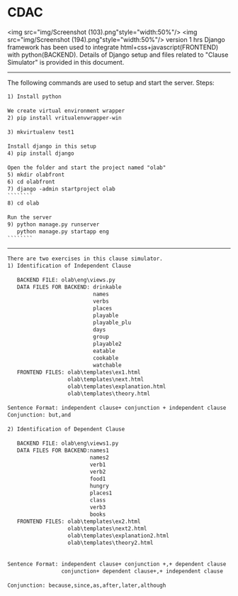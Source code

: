 # CDAC
<img src="img/Screenshot (103).png"style="width:50%"/>
<img src="img/Screenshot (194).png"style="width:50%"/>
version 1 hrs
Django framework has been used to integrate html+css+javascript(FRONTEND) with python(BACKEND).
Details of Django setup and files related to "Clause Simulator" is provided in this document.


---------------------------------------------------------------------------------------------------
The following commands are used to setup and start the server.
Steps:
``````````
1) Install python 

We create virtual environment wrapper
2) pip install vritualenvwrapper-win

3) mkvirtualenv test1

Install django in this setup
4) pip install django

Open the folder and start the project named "olab"
5) mkdir olabfront
6) cd olabfront
7) django -admin startproject olab
````````
8) cd olab

Run the server
9) python manage.py runserver
   python manage.py startapp eng
````````
```````````````
------------------------------------------------------------------------------------------------------
`````````````````
There are two exercises in this clause simulator.
1) Identification of Independent Clause
   
   BACKEND FILE: olab\eng\views.py
   DATA FILES FOR BACKEND: drinkable
                           names
                           verbs
                           places
                           playable
                           playable_plu
                           days
                           group
                           playable2
                           eatable
                           cookable
                           watchable
   FRONTEND FILES: olab\templates\ex1.html
                   olab\templates\next.html
                   olab\templates\explanation.html
                   olab\templates\theory.html
  
Sentence Format: independent clause+ conjunction + independent clause
Conjunction: but,and

2) Identification of Dependent Clause
   
   BACKEND FILE: olab\eng\views1.py
   DATA FILES FOR BACKEND:names1
                          names2
                          verb1
                          verb2
                          food1
                          hungry
                          places1
                          class
                          verb3
                          books
   FRONTEND FILES: olab\templates\ex2.html
                   olab\templates\next2.html
                   olab\templates\explanation2.html
                   olab\templates\theory2.html


Sentence Format: independent clause+ conjunction +,+ dependent clause
                 conjunction+ dependent clause+,+ independent clause

Conjunction: because,since,as,after,later,although
``````````````````````

